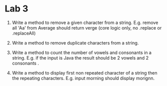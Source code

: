 # Lab 3
1. Write a method to remove a given character from a string. E.g. remove all 'Aa' from Average should return verge (core logic only, no .replace or .replaceAll)

2. Write a method to remove duplicate characters from a string.

3. Write a method to count the number of vowels and consonants in a string. E.g. if the input is Java the result should be 2 vowels and 2 consonants .

4. Write a method to display first non repeated character of a string then the repeating characters. E.g. input morning should display morignn.